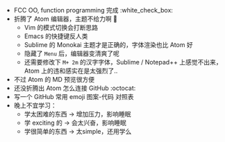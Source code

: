 - FCC OO, function programming 完成 :white_check_box:
- 折腾了 Atom 编辑器，主题不给力啊 :new_moon_with_face:
  - Vim 的模式切换会打断思路
  - Emacs 的快捷键反人类
  - Sublime 的 Monokai 主题才是正确的，字体渲染也比 Atom 好
  - 隐藏了 `Menu` 后，编辑器变清爽了呢
  - 还需要修改下 `M+ 2m` 的汉字字体，Sublime / Notepad++ 上感觉不出来，Atom 上的违和感实在是太强烈了..
- 不过 Atom 的 MD 预览很方便
- 还没折腾出 Atom 怎么连接 GitHub :octocat:
- 写一个 GitHub 常用 emoji 图案-代码 对照表
- 晚上不宜学习：
  - 学太困难的东西 → 增加压力，影响睡眠
  - 学 exciting 的 → 会太兴奋，影响睡眠
  - 学很简单的东西 → 太simple，还用学么

